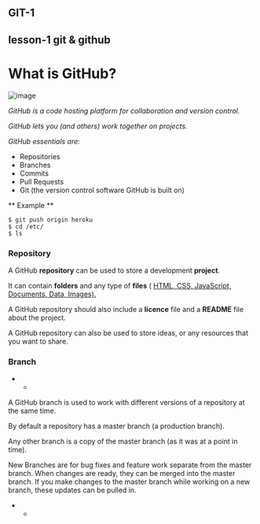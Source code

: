 ## GIT-1
## lesson-1 git & github

# What is GitHub?

![image](https://github.com/user-attachments/assets/06a50891-08c0-443b-a12f-a68b8c0c318f)

*GitHub is a code hosting platform for collaboration and version control.*

*GitHub lets you (and others) work together on projects.*

*GitHub essentials are:*
- Repositories
- Branches
- Commits
- Pull Requests
- Git (the version control software GitHub is built on)

** Example **

```
$ git push origin heroku
$ cd /etc/
$ ls
```

### Repository

A GitHub **repository** can be used to store a development **project**.

It can contain **folders** and any type of **files** ( <ins>HTML,  </int> <ins>CSS,  </int> <ins>JavaScript,  </int> <ins>Documents,  </int> <ins>Data,  </int> <ins> Images</int>).

A GitHub repository should also include a **licence** file and a __README__ file about the project.

A GitHub repository can also be used to store ideas, or any resources that you want to share.

### Branch
* *
A GitHub branch is used to work with different versions of a repository at the same time.

By default a repository has a master branch (a production branch).

Any other branch is a copy of the master branch (as it was at a point in time).

New Branches are for bug fixes and feature work separate from the master branch. When changes are ready, they can be merged into the master branch. If you make changes to the master branch while working on a new branch, these updates can be pulled in.
* *

